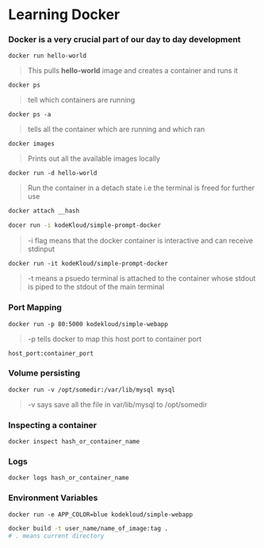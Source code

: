 # Learning Docker

### Docker is a very crucial part of our day to day development

```
docker run hello-world
```

> This pulls **hello-world** image and creates a container and runs it

```
docker ps
```

> tell which containers are running

```
docker ps -a
```

> tells all the container which are running and which ran

```
docker images
```

> Prints out all the available images locally

```
docker run -d hello-world
```

> Run the container in a detach state i.e the terminal is freed for further use

```bash
docker attach __hash
```

```bash
docer run -i kodeKloud/simple-prompt-docker
```

> -i flag means that the docker container is interactive and can receive stdinput

```
docker run -it kodeKloud/simple-prompt-docker
```

> -t means a psuedo terminal is attached to the container whose stdout is piped to the stdout of the main terminal

### Port Mapping

```
docker run -p 80:5000 kodekloud/simple-webapp
```

> -p tells docker to map this host port to container port

```
host_port:container_port
```

### Volume persisting

```
docker run -v /opt/somedir:/var/lib/mysql mysql
```

> -v says save all the file in var/lib/mysql to /opt/somedir

### Inspecting a container

```
docker inspect hash_or_container_name
```

### Logs

```
docker logs hash_or_container_name
```

### Environment Variables

```
docker run -e APP_COLOR=blue kodekloud/simple-webapp
```

```bash
docker build -t user_name/name_of_image:tag .
# . means current directory
```
